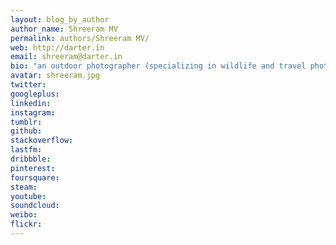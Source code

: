 ```yaml
---
layout: blog_by_author
author_name: Shreeram MV
permalink: authors/Shreeram MV/
web: http://darter.in
email: shreeram@darter.in
bio: "an outdoor photographer (specializing in wildlife and travel photography), photography mentor, traveller and naturalist based in Bangalore, India"
avatar: shreeram.jpg
twitter: 
googleplus:
linkedin:
instagram:
tumblr:
github:
stackoverflow:
lastfm:
dribbble:
pinterest:
foursquare:
steam:
youtube:
soundcloud:
weibo:
flickr:
---
```

